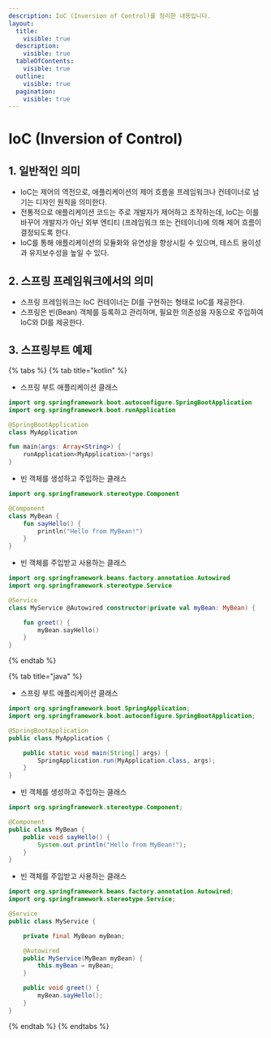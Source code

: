 ```yaml
---
description: IoC (Inversion of Control)를 정리한 내용입니다.
layout:
  title:
    visible: true
  description:
    visible: true
  tableOfContents:
    visible: true
  outline:
    visible: true
  pagination:
    visible: true
---
```


# IoC (Inversion of Control)

## 1. 일반적인 의미

* IoC는 제어의 역전으로, 애플리케이션의 제어 흐름을 프레임워크나 컨테이너로 넘기는 디자인 원칙을 의미한다.
* 전통적으로 애플리케이션 코드는 주로 개발자가 제어하고 조작하는데, IoC는 이를 바꾸어 개발자가 아닌 외부 엔티티 (프레임워크 또는 컨테이너)에 의해 제어 흐름이 결정되도록 한다.
* IoC를 통해 애플리케이션의 모듈화와 유연성을 향상시킬 수 있으며, 테스트 용이성과 유지보수성을 높일 수 있다.

## 2. 스프링 프레임워크에서의 의미

* 스프링 프레임워크는 IoC 컨테이너는 DI를 구현하는 형태로 IoC를 제공한다.
* 스프링은 빈(Bean) 객체를 등록하고 관리하며, 필요한 의존성을 자동으로 주입하여 IoC와 DI를 제공한다.

## 3. 스프링부트 예제

{% tabs %}
{% tab title="kotlin" %}
* 스프링 부트 애플리케이션 클래스&#x20;

```kotlin
import org.springframework.boot.autoconfigure.SpringBootApplication
import org.springframework.boot.runApplication

@SpringBootApplication
class MyApplication

fun main(args: Array<String>) {
    runApplication<MyApplication>(*args)
}
```

* 빈 객체를 생성하고 주입하는 클래스

```kotlin
import org.springframework.stereotype.Component

@Component
class MyBean {
    fun sayHello() {
        println("Hello from MyBean!")
    }
}
```

* 빈 객체를 주입받고 사용하는 클래스

```kotlin
import org.springframework.beans.factory.annotation.Autowired
import org.springframework.stereotype.Service

@Service
class MyService @Autowired constructor(private val myBean: MyBean) {

    fun greet() {
        myBean.sayHello()
    }
}
```
{% endtab %}

{% tab title="java" %}
* 스프링 부트 애플리케이션 클래스&#x20;

```java
import org.springframework.boot.SpringApplication;
import org.springframework.boot.autoconfigure.SpringBootApplication;

@SpringBootApplication
public class MyApplication {

    public static void main(String[] args) {
        SpringApplication.run(MyApplication.class, args);
    }
}
```

* 빈 객체를 생성하고 주입하는 클래스

```java
import org.springframework.stereotype.Component;

@Component
public class MyBean {
    public void sayHello() {
        System.out.println("Hello from MyBean!");
    }
}
```

* 빈 객체를 주입받고 사용하는 클래스

```java
import org.springframework.beans.factory.annotation.Autowired;
import org.springframework.stereotype.Service;

@Service
public class MyService {

    private final MyBean myBean;

    @Autowired
    public MyService(MyBean myBean) {
        this.myBean = myBean;
    }

    public void greet() {
        myBean.sayHello();
    }
}
```
{% endtab %}
{% endtabs %}



